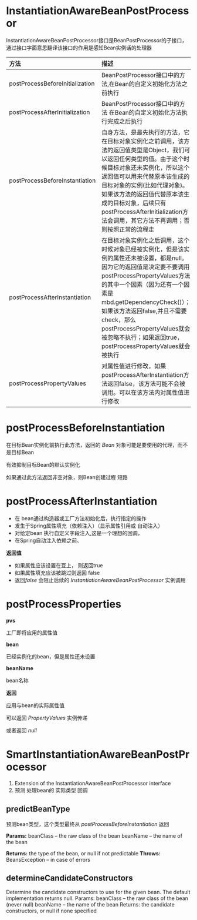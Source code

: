 # InstantiationAwareBeanPostProcessor

InstantiationAwareBeanPostProcessor接口是BeanPostProcessor的子接口，通过接口字面意思翻译该接口的作用是感知Bean实例话的处理器



| 方法                            | 描述                                                         |
| :------------------------------ | :----------------------------------------------------------- |
| postProcessBeforeInitialization | BeanPostProcessor接口中的方法,在Bean的自定义初始化方法之前执行 |
| postProcessAfterInitialization  | BeanPostProcessor接口中的方法 在Bean的自定义初始化方法执行完成之后执行 |
| postProcessBeforeInstantiation  | 自身方法，是最先执行的方法，它在目标对象实例化之前调用，该方法的返回值类型是Object，我们可以返回任何类型的值。由于这个时候目标对象还未实例化，所以这个返回值可以用来代替原本该生成的目标对象的实例(比如代理对象)。如果该方法的返回值代替原本该生成的目标对象，后续只有postProcessAfterInitialization方法会调用，其它方法不再调用；否则按照正常的流程走 |
| postProcessAfterInstantiation   | 在目标对象实例化之后调用，这个时候对象已经被实例化，但是该实例的属性还未被设置，都是null。因为它的返回值是决定要不要调用postProcessPropertyValues方法的其中一个因素（因为还有一个因素是mbd.getDependencyCheck()）；如果该方法返回false,并且不需要check，那么postProcessPropertyValues就会被忽略不执行；如果返回true，postProcessPropertyValues就会被执行 |
| postProcessPropertyValues       | 对属性值进行修改，如果postProcessAfterInstantiation方法返回false，该方法可能不会被调用。可以在该方法内对属性值进行修改 |



# postProcessBeforeInstantiation

在目标Bean实例化前执行此方法，返回的 *Bean* 对象可能是要使用的代理，而不是目标Bean

有效抑制目标Bean的默认实例化

如果通过此方法返回非空对象，则Bean创建过程 短路



# postProcessAfterInstantiation

* 在 bean通过构造器或工厂方法初始化后，执行指定的操作
* 发生于Spring属性填充（依赖注入）（显示属性引用或 自动注入）
* 对给定bean 执行自定义字段注入,这是一个理想的回调，
* 在Spring自动注入依赖之前、

**返回值**

* 如果属性应该设置在豆上， 则返回true
* 如果属性填充应该被跳过则返回 false
* 返回*false* 会阻止后续的 *InstantiationAwareBeanPostProcessor* 实例调用



# postProcessProperties

**pvs**

工厂即将应用的属性值

**bean**

已经实例化的bean，但是属性还未设置

**beanName** 

bean名称

**返回**

应用与bean的实际属性值

可以返回 *PropertyValues* 实例传递

或者返回 *null*



# SmartInstantiationAwareBeanPostProcessor

1. Extension of the InstantiationAwareBeanPostProcessor interface
2.  预测 处理bean的 实际类型 回调





## predictBeanType

预测bean类型，这个类型最终从 *postProcessBeforeInstantiation* 返回

**Params:**
beanClass – the raw class of the bean
beanName – the name of the bean

**Returns:**
the type of the bean, or null if not predictable
**Throws:**
BeansException – in case of errors



## determineCandidateConstructors

Determine the candidate constructors to use for the given bean.
The default implementation returns null.
Params:
beanClass – the raw class of the bean (never null)
beanName – the name of the bean
Returns:
the candidate constructors, or null if none specified




